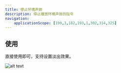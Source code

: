 ```yaml
---
title: 停止环境声效
description: 停止播放环境声效的指令
navigation:
    applicationScope: [199,3,182,193,1,302,314,325]
---
```


## 使用

直接使用即可，支持设置淡出效果。

![alt text](https://assbak.gcw.wiki/gcw/image/zh_hans/commands/audio/stopbgs/image.png)

